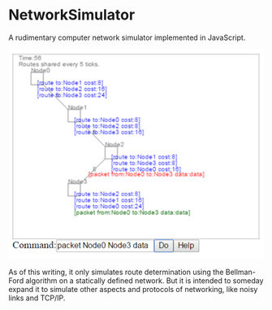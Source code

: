 NetworkSimulator
================

A rudimentary computer network simulator implemented in JavaScript.

<img src="Screenshot.png" />

As of this writing, it only simulates route determination using the Bellman-Ford algorithm on a statically defined network.  But it is intended to someday expand it to simulate other aspects and protocols of networking, like noisy links and TCP/IP.